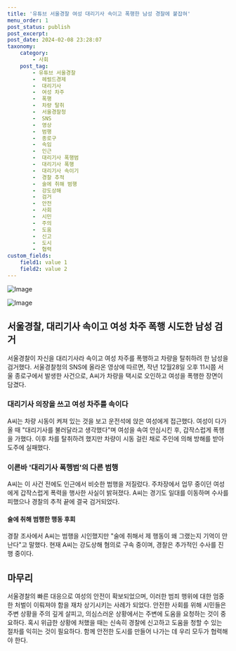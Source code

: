 ```yaml
---
title: '유튜브 서울경찰 여성 대리기사 속이고 폭행한 남성 경찰에 붙잡혀'
menu_order: 1
post_status: publish
post_excerpt: 
post_date: 2024-02-08 23:28:07
taxonomy:
    category:
        - 사회
    post_tag:
        - 유튜브 서울경찰
        -  헤럴드경제
        -  대리기사
        -  여성 차주
        -  폭행
        -  차량 탈취
        -  서울경찰청
        -  SNS
        -  영상
        -  범행
        -  종로구
        -  속임
        -  인근
        -  대리기사 폭행범
        -  대리기사 폭행
        -  대리기사 속이기
        -  경찰 추적
        -  술에 취해 범행
        -  강도상해
        -  검거
        -  안전
        -  사회
        -  시민
        -  주의
        -  도움
        -  신고
        -  도시
        -  협력
custom_fields:
    field1: value 1
    field2: value 2
---
```


![Image](https://imgnews.pstatic.net/image/016/2024/02/07/20240207000031_0_20240207074001261.jpg?type=w647)

![Image](https://imgnews.pstatic.net/image/016/2024/02/07/20240207000032_0_20240207074001265.gif?type=w647)

## 서울경찰, 대리기사 속이고 여성 차주 폭행 시도한 남성 검거
서울경찰이 자신을 대리기사라 속이고 여성 차주를 폭행하고 차량을 탈취하려 한 남성을 검거했다. 서울경찰청의 SNS에 올라온 영상에 따르면, 작년 12월28일 오후 11시쯤 서울 종로구에서 발생한 사건으로, A씨가 차량을 택시로 오인하고 여성을 폭행한 장면이 담겼다.
### 대리기사 의장을 쓰고 여성 차주를 속이다
A씨는 차량 시동이 켜져 있는 것을 보고 운전석에 앉은 여성에게 접근했다. 여성이 다가올 때 "대리기사를 불러달라고 생각했다"며 여성을 속여 안심시킨 후, 갑작스럽게 폭행을 가했다. 이후 차를 탈취하려 했지만 차량이 시동 걸린 채로 주인에 의해 방해를 받아 도주에 실패했다.
### 이른바 '대리기사 폭행범'의 다른 범행
A씨는 이 사건 전에도 인근에서 비슷한 범행을 저질렀다. 주차장에서 업무 중이던 여성에게 갑작스럽게 폭력을 행사한 사실이 밝혀졌다. A씨는 경기도 일대를 이동하며 수사를 피했으나 경찰의 추적 끝에 결국 검거되었다.
#### 술에 취해 범행한 행동 후회
경찰 조사에서 A씨는 범행을 시인했지만 "술에 취해서 제 행동이 왜 그랬는지 기억이 안 난다"고 말했다. 현재 A씨는 강도상해 혐의로 구속 중이며, 경찰은 추가적인 수사를 진행 중이다.
## 마무리
서울경찰의 빠른 대응으로 여성의 안전이 확보되었으며, 이러한 범죄 행위에 대한 엄중한 처벌이 이뤄져야 함을 재차 상기시키는 사례가 되었다. 안전한 사회를 위해 시민들은 주변 상황을 주의 깊게 살피고, 의심스러운 상황에서는 주변에 도움을 요청하는 것이 중요하다. 혹시 위급한 상황에 처했을 때는 신속히 경찰에 신고하고 도움을 청할 수 있는 절차를 익히는 것이 필요하다. 함께 안전한 도시를 만들어 나가는 데 우리 모두가 협력해야 한다.
